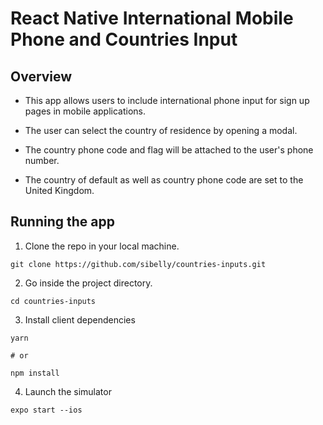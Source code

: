 # React Native International Mobile Phone and Countries Input


## Overview

* This app allows users to include international phone input for sign up pages in mobile applications.

* The user can select the country of residence by opening a modal.

* The country phone code and flag will be attached to the user's phone number.

* The country of default as well as country phone code are set to the United Kingdom.

## Running the app

1. Clone the repo in your local machine.

```git clone https://github.com/sibelly/countries-inputs.git```

2. Go inside the project directory.

```cd countries-inputs```

3. Install client dependencies

```
yarn

# or

npm install
```

4. Launch the simulator

```expo start --ios```
